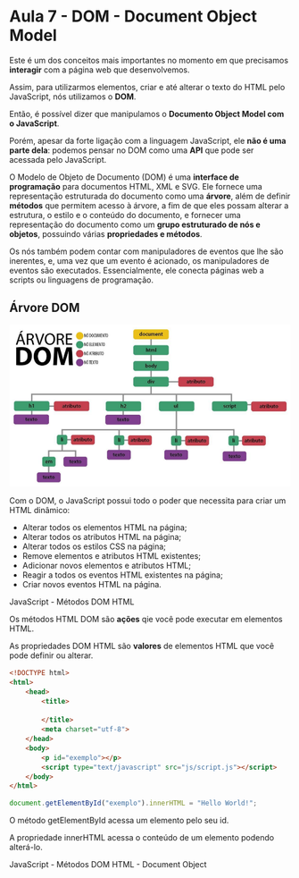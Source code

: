 # Aula 7 - DOM - Document Object Model

Este é um dos conceitos mais importantes no momento em que precisamos **interagir** com a página web que desenvolvemos.

Assim, para utilizarmos elementos, criar e até alterar o texto do HTML pelo JavaScript, nós utilizamos o **DOM**.

Então, é possível dizer que manipulamos o **Documento Object Model com o JavaScript**.

Porém, apesar da forte ligação com a linguagem JavaScript, ele **não é uma parte dela**: podemos pensar no DOM como uma **API** que pode ser acessada pelo JavaScript.

O Modelo de Objeto de Documento (DOM) é uma **interface de programação** para documentos HTML, XML e SVG. Ele fornece uma representação estruturada do documento como uma **árvore**, além de definir **métodos** que permitem acesso à árvore, a fim de que eles possam alterar a estrutura, o estilo e o conteúdo do documento, e fornecer uma representação do documento como um **grupo estruturado de nós e objetos**, possuindo várias **propriedades e métodos**.

Os nós também podem contar com manipuladores de eventos que lhe são inerentes, e, uma vez que um evento é acionado, os manipuladores de eventos são executados. Essencialmente, ele conecta páginas web a scripts ou linguagens de programação.

## Árvore DOM

![Árvore DOM](https://github.com/marcelobarbieri/fiap_frontendspecialist/blob/main/logica-de-programacao/aula07/assets/arvore-dom.png)

Com o DOM, o JavaScript possui todo o poder que necessita para criar um HTML dinâmico:

- Alterar todos os elementos HTML na página;
- Alterar todos os atributos HTML na página;
- Alterar todos os estilos CSS na página;
- Remove elementos e atributos HTML existentes;
- Adicionar novos elementos e atributos HTML;
- Reagir a todos os eventos HTML existentes na página;
- Criar novos eventos HTML na página.

<detail><summary>JavaScript - Métodos DOM HTML</summary>

Os métodos HTML DOM são **ações** qie você pode executar em elementos HTML.

As propriedades DOM HTML são **valores** de elementos HTML que você pode definir ou alterar.

```html
<!DOCTYPE html>
<html>
    <head>
        <title>
            
        </title>
        <meta charset="utf-8">
    </head>
    <body>
        <p id="exemplo"></p>
        <script type="text/javascript" src="js/script.js"></script>
    </body>
</html>
```

```js
document.getElementById("exemplo").innerHTML = "Hello World!";
```

O método getElementById acessa um elemento pelo seu id.

A propriedade innerHTML acessa o conteúdo de um elemento podendo alterá-lo.

</detail>

<detail><summary>JavaScript - Métodos DOM HTML - Document Object</summary>
  
</detail>

